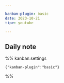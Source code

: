 ```yaml
---

kanban-plugin: basic
date: 2023-10-21
tipe: youtube

---
```


## Daily note





%% kanban:settings
```
{"kanban-plugin":"basic"}
```
%%